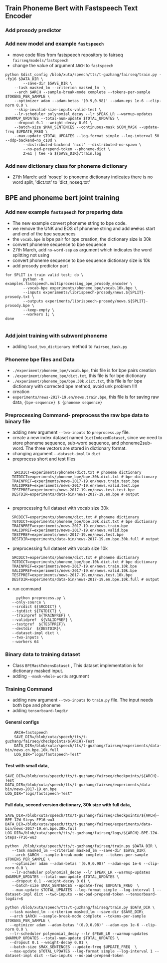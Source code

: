 ## Train Phoneme Bert with Fastspeech Text Encoder
### Add prosody predictor 

### Add new model and example ```fastspeech```
- move code files from fastspeech repository to fairseq ```fairseq/models/fastspeech```
- change the value of argument ```ARCH``` to ```fastspeech```

```
python $dist_config /blob/xuta/speech/tts/t-guzhang/fairseq/train.py --fp16 $DATA_DIR \
        --save-dir $SAVE_DIR \
    --task masked_lm --criterion masked_lm  \
    --arch $ARCH --sample-break-mode complete --tokens-per-sample $TOKENS_PER_SAMPLE \
    --optimizer adam --adam-betas '(0.9,0.98)' --adam-eps 1e-6 --clip-norm 0.0 \
    --skip-invalid-size-inputs-valid-test \
    --lr-scheduler polynomial_decay --lr $PEAK_LR --warmup-updates $WARMUP_UPDATES --total-num-update $TOTAL_UPDATES \
    --dropout 0.1 --weight-decay 0.01 \
    --batch-size $MAX_SENTENCES --continuous-mask $CON_MASK --update-freq $UPDATE_FREQ \
    --max-update $TOTAL_UPDATES --log-format simple --log-interval 50 --ddp-backend=no_c10d \
        --distributed-backend 'nccl' --distributed-no-spawn \
        --no-pad-prepend-token --phoneme-dict \
        2>&1 | tee -a ${SAVE_DIR}/train.log
```
### Add new dictionary class for phoneme dictionary
- 27th March: add ‘nosep’ to phoneme dictionary indicates there is no word split, 'dict.txt' to 'dict_noseq.txt' 

## BPE and phoneme bert joint training


### Add new example ```fastspeech``` for preparing data
- The new example convert phoneme string to bpe code.
- we remove the UNK and EOS of phoneme string and add <s> and </s> as start and end of the bpe sequences
- the ```vocab.bpe``` is bpe pair for bpe creation, the dictionary size is 30k
- convert phoneme sequence to bpe sequence
- 27th March, add ```no-word-sep``` as argument which indicates the word splitting not using
- convert phoneme sequence to bpe sequence dictionary size is 10k
- add prosody predictor part
```
for SPLIT in train valid test; do \
        python -m examples.fastspeech.multiprocessing_bpe_prosody_encoder \
        --vocab-bpe experiments/phoneme_bpe/vocab.10k.bpe \
        --inputs experiments/librispeech-prosody/news.${SPLIT}-prosody.txt \
        --outputs experiments/librispeech-prosody/news.${SPLIT}-prosody.bpe \
        --keep-empty \
        --workers 1; \
done


```

### Add joint training with subword phoneme
- adding ```load_two_dictionary``` method to ```fairseq_task.py```
    
### Phoneme bpe files and Data
- ```./experiment/phoneme_bpe/vocab.bpe```, this file is for bpe pairs creation
-  ```./experiment/phoneme_bpe/dict.txt```, this file is for bpe dictionary
-  ```./experiment/phoneme_bpe/bpe.30k.dict.txt```, this file is for bpe dictionary with corrected bpe method, avoid unk problem !!!!
-   creation
- ```experiments/news-2017-19.en/news.train.bpe```, this file is for saving raw data, ```{bpe-sequence} $ {phoneme sequence}```
    



### Preprocessing Command- preprocess the raw bpe data to binary file
 - adding new argument ```--two-inputs``` to ```preprocess.py``` file. 
 - create a new index dataset named ```DictIndexedDataset```, since we need to store phoneme sequence, sub-word sequence, and phoneme2sub-word. The three vectors are stored in dictionary format.
 - changing argument ```--dataset-impl``` to ```dict```
 - preprocess short and test files


 ```
 
     SRCDICT=experiments/phoneme/dict.txt # phoneme dictionary
    TGTDICT=experiments/phoneme_bpe/bpe.30k.dict.txt # bpe dictionary
    TRAINPREF=experiments/news-2017-19.en/news.train.test.bpe
    VALIDPREF=experiments/news-2017-19.en/news.valid.test.bpe
    TESTPREF=experiments/news-2017-19.en/news.test.test.bpe
    DESTDIR=experiments/data-bin/news-2017-19.en.bpe # output
    
 ```
 - preprocessing full dataset with vocab size 30k
 ```
    SRCDICT=experiments/phoneme/dict.txt # phoneme dictionary
    TGTDICT=experiments/phoneme_bpe/bpe.30k.dict.txt # bpe dictionary
    TRAINPREF=experiments/news-2017-19.en/news.train.bpe
    VALIDPREF=experiments/news-2017-19.en/news.valid.bpe
    TESTPREF=experiments/news-2017-19.en/news.test.bpe
    DESTDIR=experiments/data-bin/news-2017-19.en.bpe.30k.full # output
 ```
 
  - preprocessing full dataset with vocab size 10k
 ```
    SRCDICT=experiments/phoneme/dict.txt # phoneme dictionary
    TGTDICT=experiments/phoneme_bpe/bpe.10k.dict.txt # bpe dictionary
    TRAINPREF=experiments/news-2017-19.en/news.train.10k.bpe
    VALIDPREF=experiments/news-2017-19.en/news.valid.10k.bpe
    TESTPREF=experiments/news-2017-19.en/news.test.10k.bpe
    DESTDIR=experiments/data-bin/news-2017-19.en.bpe.10k.full # output
 ```
 
 - run command
 ```
      python preprocess.py \
    --only-source \
    --srcdict ${SRCDICT} \
    --tgtdict ${TGTDICT} \
    --trainpref ${TRAINPREF} \
    --validpref  ${VALIDPREF} \
    --testpref  ${TESTPREF}\
    --destdir  ${DESTDIR}\
    --dataset-impl dict \
    --two-inputs \
    --workers 64
 ```

### Binary data to training dataset
- Class ```BPEMaskTokensDataset``` , This dataset implementation is for dictionary masked input.
- adding ```--mask-whole-words``` argument


### Training Command
 - adding new argument ```--two-inputs``` to ```train.py``` file. The input needs both bpe and phoneme
 - adding ```tensorboard-logdir```
 
#### General configs
```
    ARCH=fastspeech
    SAVE_DIR=/blob/xuta/speech/tts/t-guzhang/fairseq/checkpoints/${ARCH}-Test
    DATA_DIR=/blob/xuta/speech/tts/t-guzhang/fairseq/experiments/data-bin/news.cn.bpe.10k.full
    LOG_DIR="logs/fastspeech-Test"
```




#### Test with small data, 
```
SAVE_DIR=/blob/xuta/speech/tts/t-guzhang/fairseq/checkpoints/${ARCH}-Test
DATA_DIR=/blob/xuta/speech/tts/t-guzhang/fairseq/experiments/data-bin/news-2017-19.en.bpe
LOG_DIR="logs/fastspeech-Test"
```

#### Full data, second version dictionary, 30k size with full data, 
```
SAVE_DIR=/blob/xuta/speech/tts/t-guzhang/fairseq/checkpoints/${ARCH}-BPE-12W-Steps-FP16-wu3
DATA_DIR=/blob/xuta/speech/tts/t-guzhang/fairseq/experiments/data-bin/news-2017-19.en.bpe.30k.full
LOG_DIR=/blob/xuta/speech/tts/t-guzhang/fairseq/logs/${ARCH}-BPE-12W-Steps-FP16-wu3
```

 ```
 python  /blob/xuta/speech/tts/t-guzhang/fairseq/train.py $DATA_DIR \
    --task masked_lm --criterion masked_lm --save-dir $SAVE_DIR\
    --arch $ARCH --sample-break-mode complete --tokens-per-sample $TOKENS_PER_SAMPLE \
    --optimizer adam --adam-betas '(0.9,0.98)' --adam-eps 1e-6 --clip-norm 0.0 \
    --lr-scheduler polynomial_decay --lr $PEAK_LR --warmup-updates $WARMUP_UPDATES --total-num-update $TOTAL_UPDATES \
    --dropout 0.1 --weight-decay 0.01 \
    --batch-size $MAX_SENTENCES --update-freq $UPDATE_FREQ  \
    --max-update $TOTAL_UPDATES --log-format simple --log-interval 1 --dataset-impl dict --two-inputs --no-pad-prepend-token --tensorboard-logdir=$
 ```
 
  ```
 python /blob/xuta/speech/tts/t-guzhang/fairseq/train.py $DATA_DIR \
    --task masked_lm --criterion masked_lm --save-dir $SAVE_DIR\
    --arch $ARCH --sample-break-mode complete --tokens-per-sample $TOKENS_PER_SAMPLE \
    --optimizer adam --adam-betas '(0.9,0.98)' --adam-eps 1e-6 --clip-norm 0.0 \
    --lr-scheduler polynomial_decay --lr $PEAK_LR --warmup-updates $WARMUP_UPDATES --total-num-update $TOTAL_UPDATES \
    --dropout 0.1 --weight-decay 0.01 \
    --batch-size $MAX_SENTENCES --update-freq $UPDATE_FREQ  \
    --max-update $TOTAL_UPDATES --log-format simple --log-interval 1 --dataset-impl dict --two-inputs --no-pad-prepend-token
 ```
 
 
